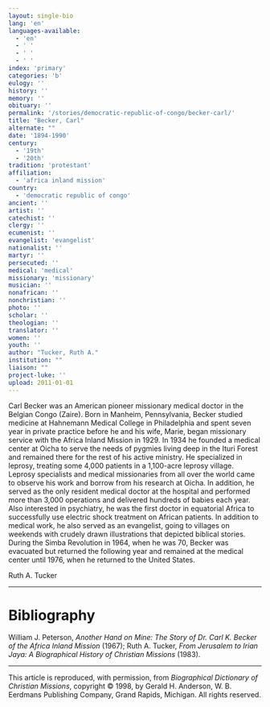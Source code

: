 ```yaml
---
layout: single-bio
lang: 'en'
languages-available:
  - 'en'
  - ' '
  - ' '
  - ' '
index: 'primary'
categories: 'b'
eulogy: ''
history: ''
memory: ''
obituary: ''
permalink: '/stories/democratic-republic-of-congo/becker-carl/'
title: "Becker, Carl"
alternate: ""
date: '1894-1990'
century:
  - '19th'
  - '20th'
tradition: 'protestant'
affiliation:
  - 'africa inland mission'
country:
  - 'democratic republic of congo'
ancient: ''
artist: ''
catechist: ''
clergy: ''
ecumenist: ''
evangelist: 'evangelist'
nationalist: ''
martyr: ''
persecuted: ''
medical: 'medical'
missionary: 'missionary'
musician: ''
nonafrican: ''
nonchristian: ''
photo: ''
scholar: ''
theologian: ''
translator: ''
women: ''
youth: ''
author: "Tucker, Ruth A."
institution: ""
liaison: ""
project-luke: ''
upload: 2011-01-01
---
```




Carl Becker was an American pioneer missionary medical doctor in the Belgian Congo (Zaire). Born in Manheim, Pennsylvania, Becker studied medicine at Hahnemann Medical College in Philadelphia and spent seven year in private practice before he and his wife, Marie, began missionary service with the Africa Inland Mission in 1929. In 1934 he founded a medical center at Oicha to serve the needs of pygmies living deep in the Ituri Forest and remained there for the rest of his active ministry. He specialized in leprosy, treating some 4,000 patients in a 1,100-acre leprosy village. Leprosy specialists and medical missionaries from all over the world came to observe his work and borrow from his research at Oicha. In addition, he served as the only resident medical doctor at the hospital and performed more than 3,000 operations and delivered hundreds of babies each year. Also interested in psychiatry, he was the first doctor in equatorial Africa to successfully use electric shock treatment on African patients. In addition to medical work, he also served as an evangelist, going to villages on weekends with crudely drawn illustrations that depicted biblical stories. During the Simba Revolution in 1964, when he was 70, Becker was evacuated but returned the following year and remained at the medical center until 1976, when he returned to the United States.

Ruth A. Tucker

---

# Bibliography

William J. Peterson, *Another Hand on Mine: The Story of Dr. Carl K. Becker of the Africa Inland Mission* (1967); Ruth A. Tucker, *From Jerusalem to Irian Jaya: A Biographical History of Christian Missions* (1983).

---

This article is reproduced, with permission, from *Biographical Dictionary of Christian Missions*, copyright © 1998, by Gerald H. Anderson, W. B. Eerdmans Publishing Company, Grand Rapids, Michigan. All rights reserved.
